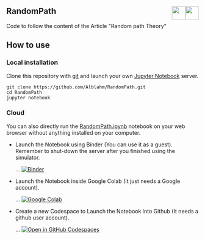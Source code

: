 ## RandomPath <a href="https://github.com/Alblahm/RandomPath/blob/master/README.es.md"><img src="https://github.com/Alblahm/Voice-Controled-Acuarium/blob/master/img/Flag_of_Spain.png" align="right" hspace="0" vspace="0" width="35px"></a> <a href="https://github.com/Alblahm/RandomPath/blob/master/README.md"><img src="https://github.com/Alblahm/Voice-Controled-Acuarium/blob/master/img/Flag_of_Union.png" align="right" hspace="0" vspace="0" width="35px"></a>

Code to follow the content of the Article "Random path Theory"

## How to use

### Local installation
Clone this repository with [git](https://git-scm.com/) and launch your own [Jupyter Notebook](https://jupyter.org/) server.
```
git clone https://github.com/Alblahm/RandomPath.git
cd RandomPath
jupyter notebook
```
### Cloud
You can also directly run the [RandomPath.ipynb](notebooks/RandomPath.ipynb) notebook on your web browser without anything installed on your computer.
  * Launch the Notebook using Binder (You can use it as a guest). Remember to shut-down the server after you finished using the simulator.

    ... [![Binder](https://mybinder.org/badge_logo.svg)](https://mybinder.org/v2/gh/Alblahm/RandomPath/HEAD?labpath=notebooks/RandomPath.ipynb)
  * Launch the Notebook inside Google Colab (It just needs a Google account).

    ... [![Google Colab](https://colab.research.google.com/assets/colab-badge.svg)](https://colab.research.google.com/github/Alblahm/RandomPath/blob/master/notebooks/RandomPath.ipynb)
  * Create a new Codespace to Launch the Notebook into Github (It needs a github user account).

    ... [![Open in GitHub Codespaces](https://github.com/codespaces/badge.svg)](https://github.com/codespaces/new?hide_repo_select=true&ref=main&repo=Alblahm/RandomPath&machine=basicLinux32gb&location=WestEurope)


